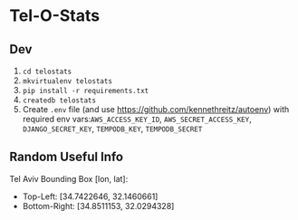 Tel-O-Stats
===========

Dev
---

 1. `cd telostats`
 2. `mkvirtualenv telostats`
 3. `pip install -r requirements.txt`
 4. `createdb telostats`
 5. Create `.env` file (and use https://github.com/kennethreitz/autoenv) with required env vars:`AWS_ACCESS_KEY_ID`, `AWS_SECRET_ACCESS_KEY`, `DJANGO_SECRET_KEY`, `TEMPODB_KEY`, `TEMPODB_SECRET`


Random Useful Info
------------------

Tel Aviv Bounding Box [lon, lat]:
* Top-Left: [34.7422646, 32.1460661]
* Bottom-Right: [34.8511153, 32.0294328]